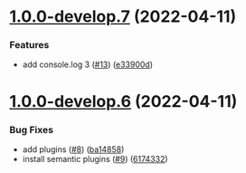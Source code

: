 # [1.0.0-develop.7](https://github.com/JergusKacmar/semantic-release-showcase/compare/v1.0.0-develop.6...v1.0.0-develop.7) (2022-04-11)


### Features

* add console.log 3 ([#13](https://github.com/JergusKacmar/semantic-release-showcase/issues/13)) ([e33900d](https://github.com/JergusKacmar/semantic-release-showcase/commit/e33900dca9a2d2fceee78de7f08b05c0c11c3a1c))

# [1.0.0-develop.6](https://github.com/JergusKacmar/semantic-release-showcase/compare/v1.0.0-develop.5...v1.0.0-develop.6) (2022-04-11)


### Bug Fixes

* add plugins ([#8](https://github.com/JergusKacmar/semantic-release-showcase/issues/8)) ([ba14858](https://github.com/JergusKacmar/semantic-release-showcase/commit/ba148585be6df2c3e83649cb522b4e1a55b22efe))
* install semantic plugins ([#9](https://github.com/JergusKacmar/semantic-release-showcase/issues/9)) ([6174332](https://github.com/JergusKacmar/semantic-release-showcase/commit/617433230b3a65f4b184cdcdeab62605d4e343c2))
